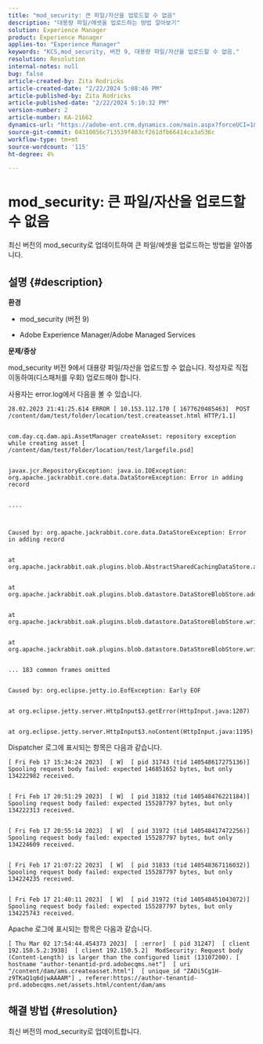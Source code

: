 ```yaml
---
title: "mod_security: 큰 파일/자산을 업로드할 수 없음"
description: "대용량 파일/에셋을 업로드하는 방법 알아보기"
solution: Experience Manager
product: Experience Manager
applies-to: "Experience Manager"
keywords: "KCS,mod_security, 버전 9, 대용량 파일/자산을 업로드할 수 없음,"
resolution: Resolution
internal-notes: null
bug: false
article-created-by: Zita Rodricks
article-created-date: "2/22/2024 5:08:46 PM"
article-published-by: Zita Rodricks
article-published-date: "2/22/2024 5:10:32 PM"
version-number: 2
article-number: KA-21662
dynamics-url: "https://adobe-ent.crm.dynamics.com/main.aspx?forceUCI=1&pagetype=entityrecord&etn=knowledgearticle&id=299ac506-a5d1-ee11-9079-6045bd0061cb"
source-git-commit: 04310856c713539f403cf261dfb66414ca3a536c
workflow-type: tm+mt
source-wordcount: '115'
ht-degree: 4%

---
```


# mod_security: 큰 파일/자산을 업로드할 수 없음


최신 버전의 mod_security로 업데이트하여 큰 파일/에셋을 업로드하는 방법을 알아봅니다.

## 설명 {#description}


<b>환경</b>

- mod_security (버전 9)

- Adobe Experience Manager/Adobe Managed Services

<b>문제/증상</b>

mod_security 버전 9에서 대용량 파일/자산을 업로드할 수 없습니다. 작성자로 직접 이동하여(디스패처를 우회) 업로드해야 합니다.

사용자는 error.log에서 다음을 볼 수 있습니다.


```
28.02.2023 21:41:25.614 ERROR [ 10.153.112.170 [ 1677620485463]  POST /content/dam/test/folder/location/test.createasset.html HTTP/1.1] 


com.day.cq.dam.api.AssetManager createAsset: repository exception while creating asset [ /content/dam/test/folder/location/test/largefile.psd] 


javax.jcr.RepositoryException: java.io.IOException: org.apache.jackrabbit.core.data.DataStoreException: Error in adding record


....



Caused by: org.apache.jackrabbit.core.data.DataStoreException: Error in adding record


at org.apache.jackrabbit.oak.plugins.blob.AbstractSharedCachingDataStore.addRecord(AbstractSharedCachingDataStore.java:265)


at org.apache.jackrabbit.oak.plugins.blob.datastore.DataStoreBlobStore.addRecordInternal(DataStoreBlobStore.java:821)


at org.apache.jackrabbit.oak.plugins.blob.datastore.DataStoreBlobStore.writeStream(DataStoreBlobStore.java:922)


at org.apache.jackrabbit.oak.plugins.blob.datastore.DataStoreBlobStore.writeBlob(DataStoreBlobStore.java:320)


... 183 common frames omitted


Caused by: org.eclipse.jetty.io.EofException: Early EOF


at org.eclipse.jetty.server.HttpInput$3.getError(HttpInput.java:1207)


at org.eclipse.jetty.server.HttpInput$3.noContent(HttpInput.java:1195)
```




Dispatcher 로그에 표시되는 항목은 다음과 같습니다.


```
[ Fri Feb 17 15:34:24 2023]  [ W]  [ pid 31743 (tid 140548617275136)]  Spooling request body failed: expected 146851652 bytes, but only 134222982 received.


[ Fri Feb 17 20:51:29 2023]  [ W]  [ pid 31832 (tid 140548476221184)]  Spooling request body failed: expected 155287797 bytes, but only 134222313 received.


[ Fri Feb 17 20:55:14 2023]  [ W]  [ pid 31972 (tid 140548417472256)]  Spooling request body failed: expected 155287797 bytes, but only 134224609 received.


[ Fri Feb 17 21:07:22 2023]  [ W]  [ pid 31833 (tid 140548367116032)]  Spooling request body failed: expected 155287797 bytes, but only 134224235 received.


[ Fri Feb 17 21:40:11 2023]  [ W]  [ pid 31972 (tid 140548451043072)]  Spooling request body failed: expected 155287797 bytes, but only 134225743 received.
```




Apache 로그에 표시되는 항목은 다음과 같습니다.


```
[ Thu Mar 02 17:54:44.454373 2023]  [ :error]  [ pid 31247]  [ client 192.150.5.2:3938]  [ client 192.150.5.2]  ModSecurity: Request body (Content-Length) is larger than the configured limit (13107200). [ hostname "author-tenantid-prd.adobecqms.net"]  [ uri "/content/dam/ams.createasset.html"]  [ unique_id "ZADi5Cg1H-z9TKaQ1q6djwAAAAM"] , referer:https://author-tenantid-prd.adobecqms.net/assets.html/content/dam/ams
```



## 해결 방법 {#resolution}


최신 버전의 mod_security로 업데이트합니다.
